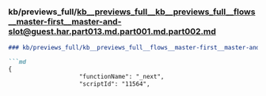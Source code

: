 ### kb/previews_full/kb__previews_full__kb__previews_full__flows__master-first__master-and-slot@guest.har.part013.md.part001.md.part002.md

```md
### kb/previews_full/kb__previews_full__flows__master-first__master-and-slot@guest.har.part013.md.part001.md (part 002)

```md
{
                    "functionName": "_next",
                    "scriptId": "11564",
         
```

```

```
